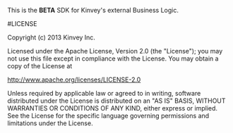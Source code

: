 This is the **BETA** SDK for Kinvey's external Business Logic.

#LICENSE


 Copyright (c) 2013 Kinvey Inc.

 Licensed under the Apache License, Version 2.0 (the "License"); you may not use this file except
 in compliance with the License. You may obtain a copy of the License at

  http://www.apache.org/licenses/LICENSE-2.0
 
 Unless required by applicable law or agreed to in writing, software distributed under the License
 is distributed on an "AS IS" BASIS, WITHOUT WARRANTIES OR CONDITIONS OF ANY KIND, either express
 or implied. See the License for the specific language governing permissions and limitations under
 the License.
 
